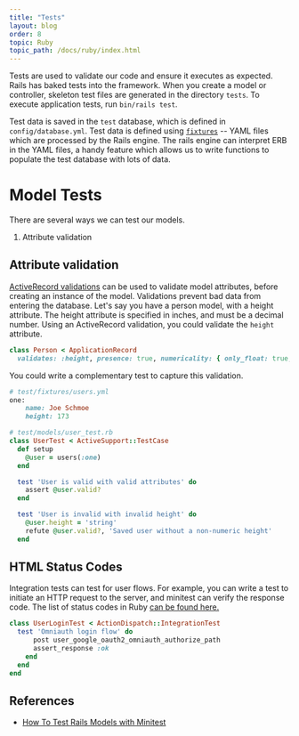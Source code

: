 ```yaml
---
title: "Tests"
layout: blog
order: 8
topic: Ruby
topic_path: /docs/ruby/index.html
---
```

Tests are used to validate our code and ensure it executes as expected. Rails has baked tests into the framework. When you create a model or controller, skeleton test files are generated in the directory `tests`. To execute application tests, run `bin/rails test`.

Test data is saved in the `test` database, which is defined in `config/database.yml`. Test data is defined using [`fixtures`](https://guides.rubyonrails.org/testing.html#the-low-down-on-fixtures) -- YAML files which are processed by the Rails engine. The rails engine can interpret ERB in the YAML files, a handy feature which allows us to write functions to populate the test database with lots of data.

# Model Tests
There are several ways we can test our models.
1. Attribute validation


## Attribute validation
[ActiveRecord validations](https://guides.rubyonrails.org/active_record_validations.html) can be used to validate model attributes, before creating an instance of the model. Validations prevent bad data from entering the database. Let's say you have a person model, with a height attribute. The height attribute is specified in inches, and must be a decimal number. Using an ActiveRecord validation, you could validate the `height` attribute.
```ruby
class Person < ApplicationRecord
  validates: :height, presence: true, numericality: { only_float: true, greater_than: 0 }
```

You could write a complementary test to capture this validation.
```ruby
# test/fixtures/users.yml
one:
    name: Joe Schmoe
    height: 173

# test/models/user_test.rb
class UserTest < ActiveSupport::TestCase
  def setup
    @user = users(:one)
  end

  test 'User is valid with valid attributes' do
    assert @user.valid?
  end

  test 'User is invalid with invalid height' do
    @user.height = 'string'
    refute @user.valid?, 'Saved user without a non-numeric height'
  end
```

## HTML Status Codes
Integration tests can test for user flows. For example, you can write a test to initiate an HTTP request to the server, and minitest can verify the response code. The list of status codes in Ruby [can be found here.](https://rubydoc.info/github/rack/rack/master/Rack/Utils#HTTP_STATUS_CODES-constant)
```ruby
class UserLoginTest < ActionDispatch::IntegrationTest
  test 'Omniauth login flow' do
      post user_google_oauth2_omniauth_authorize_path
      assert_response :ok
    end
  end
end
```

## References
* [How To Test Rails Models with Minitest](https://semaphoreci.com/community/tutorials/how-to-test-rails-models-with-minitest)